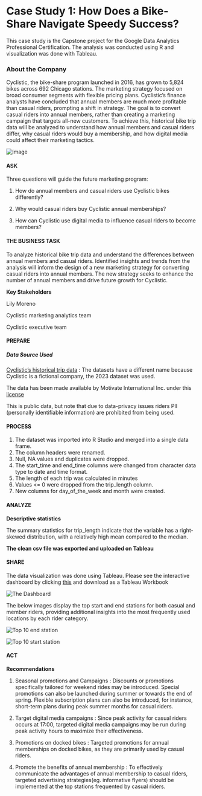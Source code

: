 # Case Study 1: How Does a Bike-Share Navigate Speedy Success?
This case study is the Capstone project for the Google Data Analytics Professional Certification. The analysis was conducted using R and visualization was done with Tableau.

### About the Company
Cyclistic, the bike-share program launched in 2016, has grown to 5,824 bikes across 692 Chicago stations. The marketing strategy focused on broad consumer segments with flexible pricing plans.  Cyclistic’s finance analysts have concluded that annual members are much more profitable than casual riders, prompting a shift in strategy. The goal is to convert casual riders into annual members, rather than creating a marketing campaign that targets all-new customers. To achieve this, historical bike trip data will be analyzed to understand how annual members and casual riders differ, why casual riders would buy a membership, and how digital media could affect their marketing tactics.

![image](https://github.com/Mide203/Google-Capstone-Project-Cyclistic-bike-share-analysis/assets/130792306/0f52d244-7a21-44d5-b346-62c2b161e94a)

#### ASK

Three questions will guide the future marketing program:

1. How do annual members and casual riders use Cyclistic bikes differently?

2. Why would casual riders buy Cyclistic annual memberships?

3. How can Cyclistic use digital media to influence casual riders to become members?

#### THE BUSINESS TASK

To analyze historical bike trip data and understand the differences between annual members and casual riders. Identified insights and trends from the analysis will inform the design of a new marketing strategy for converting casual riders into annual members. The new strategy seeks to enhance the number of annual members and drive future growth for Cyclistic.

**Key Stakeholders**

Lily Moreno

Cyclistic marketing analytics team

Cyclistic executive team

#### PREPARE

##### Data Source Used

[Cyclistic’s historical trip data](https://divvy-tripdata.s3.amazonaws.com/index.html) :  The datasets have a different name because Cyclistic is a fictional company, the 2023 dataset was used.

The data has been made available by Motivate International Inc. under this [license](https://divvybikes.com/data-license-agreement)

This is public data, but note that due to data-privacy issues riders PII (personally identifiable information) are prohibited from being used.

#### PROCESS

1. The dataset was imported into R Studio and merged into a single data frame.
2. The column headers were renamed.
3. Null, NA values and duplicates were dropped.
4. The start_time and end_time columns were changed from character data type to date and time format.
5. The length of each trip was calculated in minutes
6. Values <= 0 were dropped from the trip_length column.
7. New columns for day_of_the_week and month were created.

#### ANALYZE

**Descriptive statistics**

The summary statistics for trip_length indicate that the variable has a right-skewed distribution, with a relatively high mean compared to the median. 


**The clean csv file was exported and uploaded on Tableau**

#### SHARE

The data visualization was done using Tableau. Please see the interactive dashboard by clicking [this](https://public.tableau.com/app/profile/ayomide.onayemi/viz/Bikeshare_17055266326250/Dashboard2) and download as a Tableau Workbook

![The Dashboard](https://github.com/Mide203/Google-Capstone-Project-Cyclistic-bike-share-analysis/assets/130792306/f67212f2-d34b-45e1-9c76-7ce5630773f6)



The below images display the top start and end stations for both casual and member riders, providing additional insights into the most frequently used locations by each rider category.

![Top 10 end station](https://github.com/Mide203/Google-Capstone-Project-Cyclistic-bike-share-analysis/assets/130792306/f023a433-10ef-4a7b-966a-0a98344f0a73)

![Top 10 start station](https://github.com/Mide203/Google-Capstone-Project-Cyclistic-bike-share-analysis/assets/130792306/036bc178-3c27-4841-9614-f7a3dd07cdfa)


#### ACT

**Recommendations**


1. Seasonal promotions and Campaigns : Discounts or promotions specifically tailored for weekend rides may be introduced. Special promotions can also be launched during summer or towards the end of spring. Flexible subscription plans can also be introduced, for instance, short-term plans during peak summer months for casual riders.

2. Target digital media campaigns : Since peak activity for casual riders occurs at 17:00, targeted digital media campaigns may be run during peak activity hours to maximize their effectiveness.

3. Promotions on docked bikes : Targeted promotions for annual memberships on docked bikes, as they are primarily used by casual riders.

4. Promote the benefits of annual membership : To effectively communicate the advantages of annual membership to casual riders, targeted advertising strategies(eg. informative flyers) should be implemented at the top stations frequented by casual riders.
